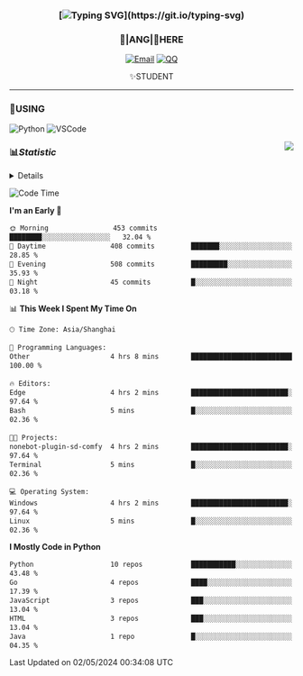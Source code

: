 <div align="center">


### [![Typing SVG](https://readme-typing-svg.herokuapp.com?size=25&duration=2500&color=8C43EA&vCenter=true&width=200&height=40&lines=%F0%9F%8C%B1ANGJustinl%F0%9F%8C%B1+!)](https://git.io/typing-svg)


### 🥛|**ANG**|🥛HERE



[![Email](https://img.shields.io/badge/Email-ANGJustin@163.com-6A5ACD?style=flat-square&logoColor=fff)](mailto:ANGJustinl@163.com)
[![QQ](https://img.shields.io/badge/QQ-77139032-98FB98?style=flat-square&logoColor=fff)](https://qm.qq.com/cgi-bin/qm/qr?k=mcs-cON_aPNfc3hO8-H7lWJHDX-5nKr7&noverify=0)




✨STUDENT 

</div>

---

### 🎨USING

![Python](https://img.shields.io/badge/-Python-blue?style=flat-square&logo=Python&logoColor=fff)
![VSCode](https://img.shields.io/badge/-VSCode-blue?style=flat-square&logo=visualstudiocode&logoColor=fff)


<a href="#">
  <img align="right" src="https://github-readme-stats.vercel.app/api?username=ANGJustinl&count_private=true&show_icons=true&hide_border=true&bg_color=15,f2f7fd,E0EAFC" />
</a>




### 📊*Statistic* 

<details>

<p align="center">
   <img src="github-metrics.svg" alt="typing-svg">
</p>

[![Github activity graph](https://github-readme-activity-graph.angforever.top/graph?username=ANGJustinl&theme=dracula)](https://github.com/ANGJustinl/ANGJustinl)

</details>

<!--START_SECTION:waka-->
![Code Time](http://img.shields.io/badge/Code%20Time-39%20hrs%2041%20mins-blue)

**I'm an Early 🐤** 

```text
🌞 Morning                453 commits         ████████░░░░░░░░░░░░░░░░░   32.04 % 
🌆 Daytime                408 commits         ███████░░░░░░░░░░░░░░░░░░   28.85 % 
🌃 Evening                508 commits         █████████░░░░░░░░░░░░░░░░   35.93 % 
🌙 Night                  45 commits          █░░░░░░░░░░░░░░░░░░░░░░░░   03.18 % 
```


📊 **This Week I Spent My Time On** 

```text
🕑︎ Time Zone: Asia/Shanghai

💬 Programming Languages: 
Other                    4 hrs 8 mins        █████████████████████████   100.00 % 

🔥 Editors: 
Edge                     4 hrs 2 mins        ████████████████████████░   97.64 % 
Bash                     5 mins              █░░░░░░░░░░░░░░░░░░░░░░░░   02.36 % 

🐱‍💻 Projects: 
nonebot-plugin-sd-comfy  4 hrs 2 mins        ████████████████████████░   97.64 % 
Terminal                 5 mins              █░░░░░░░░░░░░░░░░░░░░░░░░   02.36 % 

💻 Operating System: 
Windows                  4 hrs 2 mins        ████████████████████████░   97.64 % 
Linux                    5 mins              █░░░░░░░░░░░░░░░░░░░░░░░░   02.36 % 
```

**I Mostly Code in Python** 

```text
Python                   10 repos            ███████████░░░░░░░░░░░░░░   43.48 % 
Go                       4 repos             ████░░░░░░░░░░░░░░░░░░░░░   17.39 % 
JavaScript               3 repos             ███░░░░░░░░░░░░░░░░░░░░░░   13.04 % 
HTML                     3 repos             ███░░░░░░░░░░░░░░░░░░░░░░   13.04 % 
Java                     1 repo              █░░░░░░░░░░░░░░░░░░░░░░░░   04.35 % 
```




 Last Updated on 02/05/2024 00:34:08 UTC
<!--END_SECTION:waka-->
